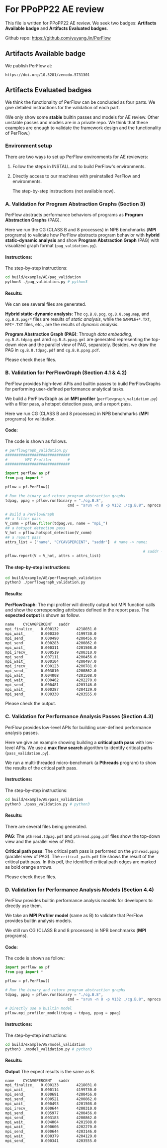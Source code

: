 # For PPoPP22 AE review

This file is written for PPoPP22 AE review. We seek two badges: **Artifacts Available badge** and **Artifacts Evaluated badges**.

Github repo: https://github.com/yuyangJin/PerFlow

## Artifacts Available badge

We publish PerFlow at:

```
https://doi.org/10.5281/zenodo.5731301
```

## Artifacts Evaluated badges

We think the functionality of PerFlow can be concluded as four parts. We give detailed instructions for the validation of each part.

(We only show some **stable** builtin passes and models for AE review. Other unstable passes and models are in a private repo. We think that these examples are enough to validate the framework design and the functionality of PerFlow.)

### Environment setup

There are two ways to set up PerFlow environments for AE reviewers:

1. Follow the steps in INSTALL.md to build PerFlow's environments.

2. Directly access to our machines with preinstalled PerFlow and environments.
   
   The step-by-step instructions (not available now).

### A. Validation for Program Abstraction Graphs (Section 3)

PerFlow abstracts performance behaviors of programs as **Program Abstraction Graphs**  (PAG).

Here we run the CG (CLASS B and 8 processes) in NPB benchmarks (**MPI** programs) to validate how PerFlow abstracts program behavior with **hybrid static-dynamic analysis** and show **Program Abstraction Graph** (PAG) with visualized graph format  (`pag_validation.py`).

#### Instructions:

The step-by-step instructions:

```bash
cd build/example/AE/pag_validation
python3 ./pag_validation.py # python3
```

#### Results:

We can see several files are generated.

**Hybrid static-dynamic analysis**: The `cg.B.8.pcg`, `cg.B.8.pag.map`, and `cg.B.8.pag/*` files are results of *static analysis*, while the `SAMPLE+*.TXT`, `MPI*.TXT` files, etc., are the results of *dynamic analysis*.

**Program Abstraction Graph (PAG)**: Through *data embedding*, `cg.B.8.tdpag.gml` amd `cg.B.8.ppag.gml` are generated representing the top-down view and the parallel view of PAG, separately. Besides, we draw the PAG in `cg.B.8.tdpag.pdf` and `cg.B.8.ppag.pdf`.

Please check these files.

### B. Validation for PerFlowGraph (Section 4.1 & 4.2)

PerFlow provides high-level APIs and builtin passes to build PerFlowGraphs for performing user-defined performance analytical tasks.

We build a PerFlowGraph as an **MPI profiler** (`perflowgraph_validation.py`) with a filter pass, a hotspot detection pass, and a report pass.

Here we run CG (CLASS B and 8 processes) in NPB benchmarks (**MPI** programs) for validation.

#### Code:

The code is shown as follows.

```python
# perflowgraph_validation.py
#############################
#        MPI Profiler       #
#############################

import perflow as pf
from pag import * 

pflow = pf.PerFlow()

# Run the binary and return program abstraction graphs
tdpag, ppag = pflow.run(binary = "./cg.B.8", 
                            cmd = "srun -n 8 -p V132 ./cg.B.8", nprocs = 8)

# Build a PerFlowGraph
## a filter pass
V_comm = pflow.filter(tdpag.vs, name = "mpi_")
## a hotspot detection pass
V_hot = pflow.hotspot_detection(V_comm)
## a report pass
attrs_list = ["name", "CYCAVGPERCENT", "saddr"]  # name -> name; 
                                                                              # CYCAVGPERCENT -> proportion of total time; 
                                                              # saddr -> start address (debug info)
pflow.report(V = V_hot, attrs = attrs_list)
```

#### The step-by-step instructions:

```bash
cd build/example/AE/perflowgraph_validation
python3 ./perflowgraph_validation.py
```

#### Results:

**PerFlowGraph**: The mpi profiler will directly output hot MPI function calls and show the corresponding attributes defined in the report pass. The **expected output** is shown as follow.

```tex
name    CYCAVGPERCENT   saddr
mpi_finalize_   0.000132        4218031.0
mpi_wait_       0.000330        4199730.0
mpi_send_       0.000490        4200456.0
mpi_send_       0.000283        4200862.0
mpi_wait_       0.000311        4201508.0
mpi_irecv_      0.000519        4200310.0
mpi_send_       0.007111        4200456.0
mpi_wait_       0.000104        4200497.0
mpi_irecv_      0.000123        4200781.0
mpi_send_       0.003810        4200862.0
mpi_wait_       0.004008        4201508.0
mpi_wait_       0.000462        4202270.0
mpi_send_       0.000481        4203146.0
mpi_wait_       0.000387        4204129.0
mpi_send_       0.000330        4203555.0
```

Please check the output.

### C. Validation for Performance Analysis Passes (Section 4.3)

PerFlow provides low-level APIs for building user-defined performance analysis passes.

Here we give an example showing building a **critical path pass** with low-level APIs. We use a **max flow search** algorithm to identify critical paths (`pass_validation.py`).

We run a multi-threaded micro-benchmark (a **Pthreads** program) to show the results of the critical path pass.

#### Instructions:

The step-by-step instructions:

```bash
cd build/example/AE/pass_validation
python3 ./pass_validation.py # python3
```

#### Results:

There are several files being generated.

**PAG**: The `pthread.tdpag.pdf` and `pthread.ppag.pdf` files show the top-down view and the parallel view of PAG. 

**Critical path pass**: The critical path pass is performed on the `pthread.ppag` (parallel view of PAG). The `critical_path.pdf` file shows the result of the critical path pass. In this pdf, the identified critical path edges are marked as bold orange arrows.

Please check these files.

### D. Validation for Performance Analysis Models (Section 4.4)

PerFlow provides builtin performance analysis models for developers to directly use them.

We take an **MPI Profiler model** (same as B) to validate that PerFlow provides builtin analysis models.

We still run CG (CLASS B and 8 processes) in NPB benchmarks (**MPI** programs).

#### Code:

The code is shown as follow:

```python
import perflow as pf
from pag import * 

pflow = pf.PerFlow()

# Run the binary and return program abstraction graphs
tdpag, ppag = pflow.run(binary = "./cg.B.8", 
                            cmd = "srun -n 8 -p V132 ./cg.B.8", nprocs = 8)

# Directly use a builtin model
pflow.mpi_profiler_model(tdpag = tdpag, ppag = ppag)
```

#### Instructions:

The step-by-step instructions:

```bash
cd build/example/AE/model_validation
python3 ./model_validation.py # python3
```

#### Results:

**Output** The expect results is the same as B.

```tex
name    CYCAVGPERCENT   saddr
mpi_finalize_   0.000133        4218031.0
mpi_wait_       0.000114        4199730.0
mpi_send_       0.000691        4200456.0
mpi_send_       0.000521        4200862.0
mpi_wait_       0.000493        4201508.0
mpi_irecv_      0.000644        4200310.0
mpi_send_       0.005977        4200456.0
mpi_send_       0.003183        4200862.0
mpi_wait_       0.004064        4201508.0
mpi_wait_       0.000606        4202270.0
mpi_send_       0.000644        4203146.0
mpi_wait_       0.000379        4204129.0
mpi_send_       0.000341        4203555.0
```
